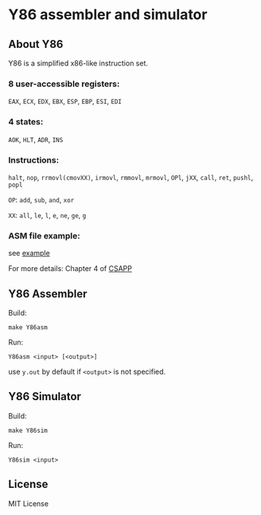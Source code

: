 # Y86 assembler and simulator

## About Y86

Y86 is a simplified x86-like instruction set.

### 8 user-accessible registers:

`EAX`, `ECX`, `EDX`, `EBX`, `ESP`, `EBP`, `ESI`, `EDI`

### 4 states:

`AOK`, `HLT`, `ADR`, `INS`

### Instructions:

`halt`, `nop`, `rrmovl(cmovXX)`, `irmovl`, `rmmovl`, `mrmovl`,
`OPl`, `jXX`, `call`, `ret`, `pushl`, `popl`

`OP`: `add`, `sub`, `and`, `xor`

`XX`: `all`, `le`, `l`, `e`, `ne`, `ge`, `g`


### ASM file example:

see [example](./example)

For more details: Chapter 4 of [CSAPP](http://csapp.cs.cmu.edu/)

## Y86 Assembler

Build:

`make Y86asm`

Run:

`Y86asm <input> [<output>]`

use `y.out` by default if `<output>` is not specified.

## Y86 Simulator

Build:

`make Y86sim`

Run:

`Y86sim <input>`

## License

MIT License
